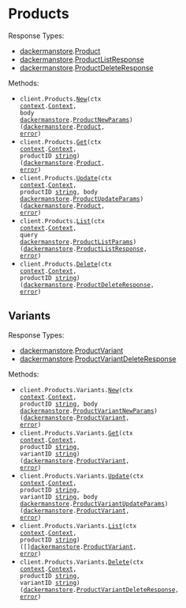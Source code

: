 # Products

Response Types:

- <a href="https://pkg.go.dev/github.com/dackerman/demostore-go">dackermanstore</a>.<a href="https://pkg.go.dev/github.com/dackerman/demostore-go#Product">Product</a>
- <a href="https://pkg.go.dev/github.com/dackerman/demostore-go">dackermanstore</a>.<a href="https://pkg.go.dev/github.com/dackerman/demostore-go#ProductListResponse">ProductListResponse</a>
- <a href="https://pkg.go.dev/github.com/dackerman/demostore-go">dackermanstore</a>.<a href="https://pkg.go.dev/github.com/dackerman/demostore-go#ProductDeleteResponse">ProductDeleteResponse</a>

Methods:

- <code title="post /products">client.Products.<a href="https://pkg.go.dev/github.com/dackerman/demostore-go#ProductService.New">New</a>(ctx <a href="https://pkg.go.dev/context">context</a>.<a href="https://pkg.go.dev/context#Context">Context</a>, body <a href="https://pkg.go.dev/github.com/dackerman/demostore-go">dackermanstore</a>.<a href="https://pkg.go.dev/github.com/dackerman/demostore-go#ProductNewParams">ProductNewParams</a>) (<a href="https://pkg.go.dev/github.com/dackerman/demostore-go">dackermanstore</a>.<a href="https://pkg.go.dev/github.com/dackerman/demostore-go#Product">Product</a>, <a href="https://pkg.go.dev/builtin#error">error</a>)</code>
- <code title="get /products/{product_id}">client.Products.<a href="https://pkg.go.dev/github.com/dackerman/demostore-go#ProductService.Get">Get</a>(ctx <a href="https://pkg.go.dev/context">context</a>.<a href="https://pkg.go.dev/context#Context">Context</a>, productID <a href="https://pkg.go.dev/builtin#string">string</a>) (<a href="https://pkg.go.dev/github.com/dackerman/demostore-go">dackermanstore</a>.<a href="https://pkg.go.dev/github.com/dackerman/demostore-go#Product">Product</a>, <a href="https://pkg.go.dev/builtin#error">error</a>)</code>
- <code title="put /products/{product_id}">client.Products.<a href="https://pkg.go.dev/github.com/dackerman/demostore-go#ProductService.Update">Update</a>(ctx <a href="https://pkg.go.dev/context">context</a>.<a href="https://pkg.go.dev/context#Context">Context</a>, productID <a href="https://pkg.go.dev/builtin#string">string</a>, body <a href="https://pkg.go.dev/github.com/dackerman/demostore-go">dackermanstore</a>.<a href="https://pkg.go.dev/github.com/dackerman/demostore-go#ProductUpdateParams">ProductUpdateParams</a>) (<a href="https://pkg.go.dev/github.com/dackerman/demostore-go">dackermanstore</a>.<a href="https://pkg.go.dev/github.com/dackerman/demostore-go#Product">Product</a>, <a href="https://pkg.go.dev/builtin#error">error</a>)</code>
- <code title="get /products">client.Products.<a href="https://pkg.go.dev/github.com/dackerman/demostore-go#ProductService.List">List</a>(ctx <a href="https://pkg.go.dev/context">context</a>.<a href="https://pkg.go.dev/context#Context">Context</a>, query <a href="https://pkg.go.dev/github.com/dackerman/demostore-go">dackermanstore</a>.<a href="https://pkg.go.dev/github.com/dackerman/demostore-go#ProductListParams">ProductListParams</a>) (<a href="https://pkg.go.dev/github.com/dackerman/demostore-go">dackermanstore</a>.<a href="https://pkg.go.dev/github.com/dackerman/demostore-go#ProductListResponse">ProductListResponse</a>, <a href="https://pkg.go.dev/builtin#error">error</a>)</code>
- <code title="delete /products/{product_id}">client.Products.<a href="https://pkg.go.dev/github.com/dackerman/demostore-go#ProductService.Delete">Delete</a>(ctx <a href="https://pkg.go.dev/context">context</a>.<a href="https://pkg.go.dev/context#Context">Context</a>, productID <a href="https://pkg.go.dev/builtin#string">string</a>) (<a href="https://pkg.go.dev/github.com/dackerman/demostore-go">dackermanstore</a>.<a href="https://pkg.go.dev/github.com/dackerman/demostore-go#ProductDeleteResponse">ProductDeleteResponse</a>, <a href="https://pkg.go.dev/builtin#error">error</a>)</code>

## Variants

Response Types:

- <a href="https://pkg.go.dev/github.com/dackerman/demostore-go">dackermanstore</a>.<a href="https://pkg.go.dev/github.com/dackerman/demostore-go#ProductVariant">ProductVariant</a>
- <a href="https://pkg.go.dev/github.com/dackerman/demostore-go">dackermanstore</a>.<a href="https://pkg.go.dev/github.com/dackerman/demostore-go#ProductVariantDeleteResponse">ProductVariantDeleteResponse</a>

Methods:

- <code title="post /products/{product_id}/variants">client.Products.Variants.<a href="https://pkg.go.dev/github.com/dackerman/demostore-go#ProductVariantService.New">New</a>(ctx <a href="https://pkg.go.dev/context">context</a>.<a href="https://pkg.go.dev/context#Context">Context</a>, productID <a href="https://pkg.go.dev/builtin#string">string</a>, body <a href="https://pkg.go.dev/github.com/dackerman/demostore-go">dackermanstore</a>.<a href="https://pkg.go.dev/github.com/dackerman/demostore-go#ProductVariantNewParams">ProductVariantNewParams</a>) (<a href="https://pkg.go.dev/github.com/dackerman/demostore-go">dackermanstore</a>.<a href="https://pkg.go.dev/github.com/dackerman/demostore-go#ProductVariant">ProductVariant</a>, <a href="https://pkg.go.dev/builtin#error">error</a>)</code>
- <code title="get /products/{product_id}/variants/{variant_id}">client.Products.Variants.<a href="https://pkg.go.dev/github.com/dackerman/demostore-go#ProductVariantService.Get">Get</a>(ctx <a href="https://pkg.go.dev/context">context</a>.<a href="https://pkg.go.dev/context#Context">Context</a>, productID <a href="https://pkg.go.dev/builtin#string">string</a>, variantID <a href="https://pkg.go.dev/builtin#string">string</a>) (<a href="https://pkg.go.dev/github.com/dackerman/demostore-go">dackermanstore</a>.<a href="https://pkg.go.dev/github.com/dackerman/demostore-go#ProductVariant">ProductVariant</a>, <a href="https://pkg.go.dev/builtin#error">error</a>)</code>
- <code title="put /products/{product_id}/variants/{variant_id}">client.Products.Variants.<a href="https://pkg.go.dev/github.com/dackerman/demostore-go#ProductVariantService.Update">Update</a>(ctx <a href="https://pkg.go.dev/context">context</a>.<a href="https://pkg.go.dev/context#Context">Context</a>, productID <a href="https://pkg.go.dev/builtin#string">string</a>, variantID <a href="https://pkg.go.dev/builtin#string">string</a>, body <a href="https://pkg.go.dev/github.com/dackerman/demostore-go">dackermanstore</a>.<a href="https://pkg.go.dev/github.com/dackerman/demostore-go#ProductVariantUpdateParams">ProductVariantUpdateParams</a>) (<a href="https://pkg.go.dev/github.com/dackerman/demostore-go">dackermanstore</a>.<a href="https://pkg.go.dev/github.com/dackerman/demostore-go#ProductVariant">ProductVariant</a>, <a href="https://pkg.go.dev/builtin#error">error</a>)</code>
- <code title="get /products/{product_id}/variants">client.Products.Variants.<a href="https://pkg.go.dev/github.com/dackerman/demostore-go#ProductVariantService.List">List</a>(ctx <a href="https://pkg.go.dev/context">context</a>.<a href="https://pkg.go.dev/context#Context">Context</a>, productID <a href="https://pkg.go.dev/builtin#string">string</a>) ([]<a href="https://pkg.go.dev/github.com/dackerman/demostore-go">dackermanstore</a>.<a href="https://pkg.go.dev/github.com/dackerman/demostore-go#ProductVariant">ProductVariant</a>, <a href="https://pkg.go.dev/builtin#error">error</a>)</code>
- <code title="delete /products/{product_id}/variants/{variant_id}">client.Products.Variants.<a href="https://pkg.go.dev/github.com/dackerman/demostore-go#ProductVariantService.Delete">Delete</a>(ctx <a href="https://pkg.go.dev/context">context</a>.<a href="https://pkg.go.dev/context#Context">Context</a>, productID <a href="https://pkg.go.dev/builtin#string">string</a>, variantID <a href="https://pkg.go.dev/builtin#string">string</a>) (<a href="https://pkg.go.dev/github.com/dackerman/demostore-go">dackermanstore</a>.<a href="https://pkg.go.dev/github.com/dackerman/demostore-go#ProductVariantDeleteResponse">ProductVariantDeleteResponse</a>, <a href="https://pkg.go.dev/builtin#error">error</a>)</code>
